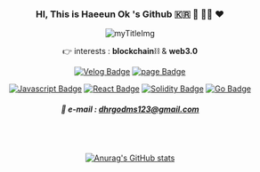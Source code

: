 <div align="center">

### HI, This is Haeeun Ok 's Github 🇰🇷 🌊 👩‍💻 ❤
![myTitleImg](https://dhrgodms.github.io/hitchens/assets/images/title.png)


👉 interests : **blockchain**⛓ & **web3.0**
  
  

[![Velog Badge](http://img.shields.io/badge/-Velog-20c997?style=flat&link=https://velog.io/@okhaeeumm)](https://velog.io/@okhaeeumm)
[![page Badge](http://img.shields.io/badge/-mypage-365b25?style=flat&link=https://dhrgodms.github.io/hitchens/)](https://dhrgodms.github.io/hitchens/)

[![Javascript Badge](http://img.shields.io/badge/-Javascript-F7DF1E?style=flat&link=https://developer.mozilla.org/ko/docs/Web/JavaScript)](https://developer.mozilla.org/ko/docs/Web/JavaScript)
[![React Badge](http://img.shields.io/badge/-React-61DAFB?style=flat&link=https://ko.reactjs.org/)](https://ko.reactjs.org/)
[![Solidity Badge](http://img.shields.io/badge/-Solidity-363636?style=flat&link=https://docs.soliditylang.org/en/v0.8.17/)](https://docs.soliditylang.org/en/v0.8.17/)
[![Go Badge](https://img.shields.io/static/v1?label=I-like&message=Go&color=00ADD8)](https://go.dev)



##### 📩 e-mail : dhrgodms123@gmail.com

<br><br>
  
[![Anurag's GitHub stats](https://github-readme-stats.vercel.app/api?username=dhrgodms&show_icons=true&theme=swift)](https://github.com/dhrgodms/github-readme-stats)
  
  
</div>
